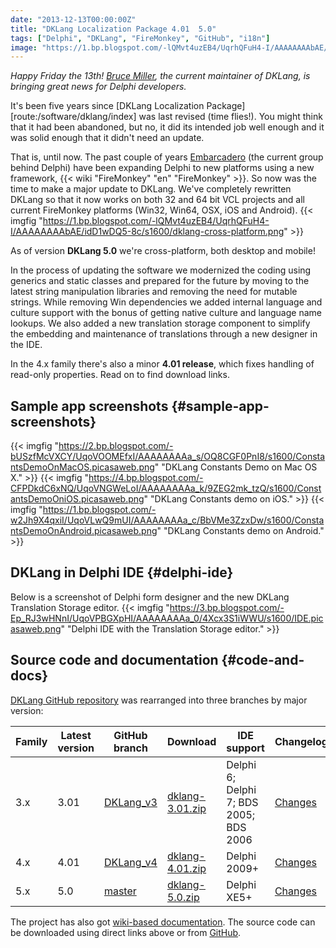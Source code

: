 ```yaml
---
date: "2013-12-13T00:00:00Z"
title: "DKLang Localization Package 4.01  5.0"
tags: ["Delphi", "DKLang", "FireMonkey", "GitHub", "i18n"]
image: "https://1.bp.blogspot.com/-lQMvt4uzEB4/UqrhQFuH4-I/AAAAAAAAbAE/idD1wDQ5-8c/s1600/dklang-cross-platform.png"
---
```


*Happy Friday the 13th! [Bruce Miller](http://rules-of-thumb.com/), the current maintainer of DKLang, is bringing great news for Delphi developers.*

It's been five years since [DKLang Localization Package][route:/software/dklang/index] was last revised (time flies!). You might think that it had been abandoned, but no, it did its intended job well enough and it was solid enough that it didn't need an update.

<!--more-->

That is, until now. The past couple of years [Embarcadero](http://www.embarcadero.com/) (the current group behind Delphi) have been expanding Delphi to new platforms using a new framework, {{< wiki "FireMonkey" "en" "FireMonkey" >}}. So now was the time to make a major update to DKLang. We've completely rewritten DKLang so that it now works on both 32 and 64 bit VCL projects and all current FireMonkey platforms (Win32, Win64, OSX, iOS and Android).
{{< imgfig "https://1.bp.blogspot.com/-lQMvt4uzEB4/UqrhQFuH4-I/AAAAAAAAbAE/idD1wDQ5-8c/s1600/dklang-cross-platform.png" >}}

As of version **DKLang 5.0** we're cross-platform, both desktop and mobile!

In the process of updating the software we modernized the coding using generics and static classes and prepared for the future by moving to the latest string manipulation libraries and removing the need for mutable strings. While removing Win dependencies we added internal language and culture support with the bonus of getting native culture and language name lookups. We also added a new translation storage component to simplify the embedding and maintenance of translations through a new designer in the IDE.

In the 4.x family there's also a minor **4.01 release**, which fixes handling of read-only properties. Read on to find download links.

## Sample app screenshots {#sample-app-screenshots}

{{< imgfig "https://2.bp.blogspot.com/-bUSzfMcVXCY/UqoVOOMEfxI/AAAAAAAAa_s/OQ8CGF0PnI8/s1600/ConstantsDemoOnMacOS.picasaweb.png" "DKLang Constants Demo on Mac OS X." >}}
{{< imgfig "https://4.bp.blogspot.com/-CFPDkdC6xNQ/UqoVNGWeLoI/AAAAAAAAa_k/9ZEG2mk_tzQ/s1600/ConstantsDemoOniOS.picasaweb.png" "DKLang Constants demo on iOS." >}}
{{< imgfig "https://1.bp.blogspot.com/-w2Jh9X4qxiI/UqoVLwQ9mUI/AAAAAAAAa_c/BbVMe3ZzxDw/s1600/ConstantsDemoOnAndroid.picasaweb.png" "DKLang Constants demo on Android." >}}

## DKLang in Delphi IDE {#delphi-ide}

Below is a screenshot of Delphi form designer and the new DKLang Translation Storage editor.
{{< imgfig "https://3.bp.blogspot.com/-Ep_RJ3wHNnI/UqoVPBGXpHI/AAAAAAAAa_0/4Xcx3S1iWWU/s1600/IDE.picasaweb.png" "Delphi IDE with the Translation Storage editor." >}}

## Source code and documentation {#code-and-docs}

[DKLang GitHub repository](https://github.com/yktoo/dklang/) was rearranged into three branches by major version:

| Family | Latest version | GitHub branch                                             | Download                                                                 | IDE support                          | Changelog                                                                          |
|--------|----------------|-----------------------------------------------------------|--------------------------------------------------------------------------|--------------------------------------|------------------------------------------------------------------------------------|
| 3.x    | 3.01           |[DKLang_v3](https://github.com/yktoo/dklang/tree/DKLang_v3)|[dklang-3.01.zip](https://github.com/yktoo/dklang/archive/dklang-3.01.zip)|Delphi 6; Delphi 7; BDS 2005; BDS 2006|[Changes](https://github.com/yktoo/dklang/wiki/Revision-History#20060822-dklang-301)|
| 4.x    | 4.01           |[DKLang_v4](https://github.com/yktoo/dklang/tree/DKLang_v4)|[dklang-4.01.zip](https://github.com/yktoo/dklang/archive/dklang-4.01.zip)|Delphi 2009+                          |[Changes](https://github.com/yktoo/dklang/wiki/Revision-History#20131207-dklang-401)|
| 5.x    | 5.0            |[master](https://github.com/yktoo/dklang/tree/master)      |[dklang-5.0.zip](https://github.com/yktoo/dklang/archive/dklang-5.0.zip)  |Delphi XE5+                           |[Changes](https://github.com/yktoo/dklang/wiki/Revision-History#20131207-dklang-50) |

The project has also got [wiki-based documentation](https://github.com/yktoo/dklang/wiki). The source code can be downloaded using direct links above or from [GitHub](https://github.com/yktoo/dklang/).
